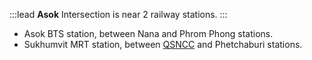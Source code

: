:::lead
**Asok** Intersection is near 2 railway stations.
:::

- Asok BTS station, between Nana and Phrom Phong stations.
- Sukhumvit MRT station, between [QSNCC](/wiki/QSNCC) and Phetchaburi stations.